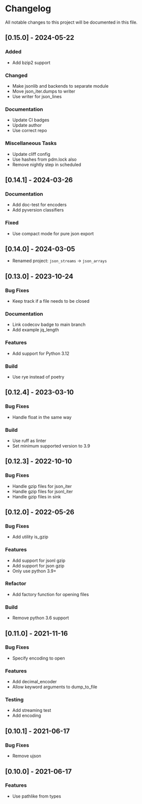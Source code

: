 # Changelog

All notable changes to this project will be documented in this file.

## [0.15.0] - 2024-05-22

### Added

- Add bzip2 support

### Changed

- Make jsonlib and backends to separate module
- Move json_iter.dumps to writer
- Use writer for json_lines

### Documentation

- Update CI badges
- Update author
- Use correct repo

### Miscellaneous Tasks

- Update cliff config
- Use hashes from pdm.lock also
- Remove nightly step in scheduled

## [0.14.1] - 2024-03-26

### Documentation

- Add doc-test for encoders
- Add pyversion classifiers

### Fixed

- Use compact mode for pure json export

## [0.14.0] - 2024-03-05

- Renamed project: `json_streams` -> `json_arrays`

## [0.13.0] - 2023-10-24

### Bug Fixes

- Keep track if a file needs to be closed

### Documentation

- Link codecov badge to main branch
- Add example jq_length

### Features

- Add support for Python 3.12

### Build

- Use rye instead of poetry

## [0.12.4] - 2023-03-10

### Bug Fixes

- Handle float in the same way

### Build

- Use ruff as linter
- Set minimum supported version to 3.9

## [0.12.3] - 2022-10-10

### Bug Fixes

- Handle gzip files for json_iter
- Handle gzip files for jsonl_iter
- Handle gzip files in sink

## [0.12.0] - 2022-05-26

### Bug Fixes

- Add utility is_gzip

### Features

- Add support for jsonl gzip
- Add support for json gzip
- Only use python 3.9+

### Refactor

- Add factory function for opening files

### Build

- Remove python 3.6 support

## [0.11.0] - 2021-11-16

### Bug Fixes

- Specify encoding to open

### Features

- Add decimal_encoder
- Allow keyword arguments to dump_to_file

### Testing

- Add streaming test
- Add encoding

## [0.10.1] - 2021-06-17

### Bug Fixes

- Remove ujson

## [0.10.0] - 2021-06-17

### Features

- Use pathlike from types

<!-- generated by git-cliff -->
